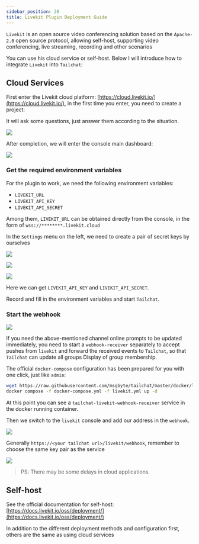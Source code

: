 ```yaml
---
sidebar_position: 20
title: Livekit Plugin Deployment Guide
---
```


`Livekit` is an open source video conferencing solution based on the `Apache-2.0` open source protocol, allowing self-host, supporting video conferencing, live streaming, recording and other scenarios

You can use his cloud service or self-host. Below I will introduce how to integrate `Livekit` into `Tailchat`:

## Cloud Services

First enter the Livekit cloud platform: [https://cloud.livekit.io/](https://cloud.livekit.io/), in the first time you enter, you need to create a project:

It will ask some questions, just answer them according to the situation.

![](/img/advanced-usage/livekit/1.png)

After completion, we will enter the console main dashboard:

![](/img/advanced-usage/livekit/2.png)

### Get the required environment variables

For the plugin to work, we need the following environment variables:

- `LIVEKIT_URL`
- `LIVEKIT_API_KEY`
- `LIVEKIT_API_SECRET`

Among them, `LIVEKIT_URL` can be obtained directly from the console, in the form of `wss://********.livekit.cloud`

In the `Settings` menu on the left, we need to create a pair of secret keys by ourselves

![](/img/advanced-usage/livekit/3.png)

![](/img/advanced-usage/livekit/4.png)

![](/img/advanced-usage/livekit/5.png)

Here we can get `LIVEKIT_API_KEY` and `LIVEKIT_API_SECRET`.

Record and fill in the environment variables and start `Tailchat`.

### Start the webhook

![](/img/advanced-usage/livekit/6.png)

If you need the above-mentioned channel online prompts to be updated immediately, you need to start a `webhook-receiver` separately to accept pushes from `livekit` and forward the received events to `Tailchat`, so that `Tailchat` can update all groups Display of group membership.

The official `docker-compose` configuration has been prepared for you with one click, just like `admin`:

```bash
wget https://raw.githubusercontent.com/msgbyte/tailchat/master/docker/livekit.yml
docker compose -f docker-compose.yml -f livekit.yml up -d
```

At this point you can see a `tailchat-livekit-webhook-receiver` service in the docker running container.

Then we switch to the `livekit` console and add our address in the `webhook`.

![](/img/advanced-usage/livekit/7.png)

Generally `https://<your tailchat url>/livekit/webhook`, remember to choose the same key pair as the service

![](/img/advanced-usage/livekit/8.png)

> PS: There may be some delays in cloud applications.

## Self-host

See the official documentation for self-host: [https://docs.livekit.io/oss/deployment/](https://docs.livekit.io/oss/deployment/)

In addition to the different deployment methods and configuration first, others are the same as using cloud services
